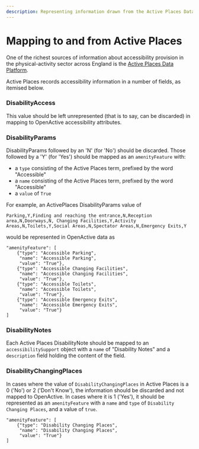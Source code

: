 ```yaml
---
description: Representing information drawn from the Active Places Data Platform
---
```


# Mapping to and from Active Places

One of the richest sources of information about accessibility provision in the physical-activity sector across England is the [Active Places Data Platform](https://dataplatform.activeplacespower.com/). 

Active Places records accessibility information in a number of fields, as itemised below.

### DisabilityAccess

This value should be left unrepresented \(that is to say, can be discarded\) in mapping to  OpenActive accessibility attributes.

### DisabilityParams

DisabilityParams followed by an 'N' \(for 'No'\) should be discarded. Those followed by a 'Y' \(for 'Yes'\) should be mapped as an `amenityFeature` with:

* a `type`  consisting of the Active Places term, prefixed by the word "Accessible"
* a `name` consisting of the Active Places term, prefixed by the word "Accessible"
* a `value` of `True`

For example, an ActivePlaces DisabilityParams value of 

`Parking,Y,Finding and reaching the entrance,N,Reception area,N,Doorways,N, Changing Facilities,Y,Activity Areas,N,Toilets,Y,Social Areas,N,Spectator Areas,N,Emergency Exits,Y`

would be represented in OpenActive data as

```text
"amenityFeature": [
    {"type": "Accessible Parking",
     "name": "Accessible Parking",
     "value": "True"},
    {"type": "Accessible Changing Facilities",
     "name": "Accessible Changing Facilities",
     "value": "True"},
    {"type": "Accessible Toilets",
     "name": "Accessible Toilets",
     "value": "True"},
    {"type": "Accessible Emergency Exits",
     "name": "Accessible Emergency Exits",
     "value": "True"}
]
```

### DisabilityNotes

Each Active Places DisabilityNote should be mapped to an `accessibilitySupport` object with a `name` of "Disability Notes" and a `description` field holding the content of the field.

### DisabilityChangingPlaces

In cases where the value of `DisabilityChangingPlaces` in Active Places is a 0 \('No'\) or 2 \('Don't Know'\), the information should be discarded and not mapped to OpenActive. In cases where it is 1 \('Yes'\), it should be represented as an `amenityFeature` with a `name` and `type` of `Disability Changing Places`, and a value of `true`.

```text
"amenityFeature": [
    {"type": "Disability Changing Places",
     "name": "Disability Changing Places",
     "value": "True"}
]
```

